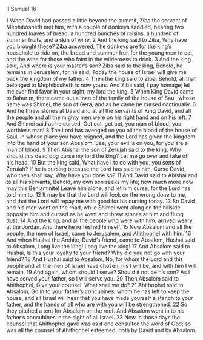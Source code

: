 II Samuel 16

1	When David had passed a little beyond the summit, Ziba the servant of Mephibosheth met him, with a couple of donkeys saddled, bearing two hundred loaves of bread, a hundred bunches of raisins, a hundred of summer fruits, and a skin of wine.
2	And the king said to Ziba, Why have you brought these? Ziba answered, The donkeys are for the king’s household to ride on, the bread and summer fruit for the young men to eat, and the wine for those who faint in the wilderness to drink.
3	And the king said, And where is your master’s son? Ziba said to the king, Behold, he remains in Jerusalem, for he said, Today the house of Israel will give me back the kingdom of my father.
4	Then the king said to Ziba, Behold, all that belonged to Mephibosheth is now yours. And Ziba said, I pay homage; let me ever find favor in your sight, my lord the king.
5	When King David came to Bahurim, there came out a man of the family of the house of Saul, whose name was Shimei, the son of Gera, and as he came he cursed continually.
6	And he threw stones at David and at all the servants of King David, and all the people and all the mighty men were on his right hand and on his left.
7	And Shimei said as he cursed, Get out, get out, you man of blood, you worthless man!
8	The Lord has avenged on you all the blood of the house of Saul, in whose place you have reigned, and the Lord has given the kingdom into the hand of your son Absalom. See, your evil is on you, for you are a man of blood.
9	Then Abishai the son of Zeruiah said to the king, Why should this dead dog curse my lord the king? Let me go over and take off his head.
10	But the king said, What have I to do with you, you sons of Zeruiah? If he is cursing because the Lord has said to him, Curse David, who then shall say, Why have you done so?
11	And David said to Abishai and to all his servants, Behold, my own son seeks my life; how much more now may this Benjaminite! Leave him alone, and let him curse, for the Lord has told him to.
12	It may be that the Lord will look on the wrong done to me, and that the Lord will repay me with good for his cursing today.
13	So David and his men went on the road, while Shimei went along on the hillside opposite him and cursed as he went and threw stones at him and flung dust.
14	And the king, and all the people who were with him, arrived weary at the Jordan. And there he refreshed himself.
15	Now Absalom and all the people, the men of Israel, came to Jerusalem, and Ahithophel with him.
16	And when Hushai the Archite, David’s friend, came to Absalom, Hushai said to Absalom, Long live the king! Long live the king!
17	And Absalom said to Hushai, Is this your loyalty to your friend? Why did you not go with your friend?
18	And Hushai said to Absalom, No, for whom the Lord and this people and all the men of Israel have chosen, his I will be, and with him I will remain.
19	And again, whom should I serve? Should it not be his son? As I have served your father, so I will serve you.
20	Then Absalom said to Ahithophel, Give your counsel. What shall we do?
21	Ahithophel said to Absalom, Go in to your father’s concubines, whom he has left to keep the house, and all Israel will hear that you have made yourself a stench to your father, and the hands of all who are with you will be strengthened.
22	So they pitched a tent for Absalom on the roof. And Absalom went in to his father’s concubines in the sight of all Israel.
23	Now in those days the counsel that Ahithophel gave was as if one consulted the word of God; so was all the counsel of Ahithophel esteemed, both by David and by Absalom.


